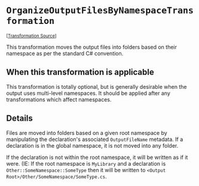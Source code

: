 `OrganizeOutputFilesByNamespaceTransformation`
===================================================================================================

<small>\[[Transformation Source](../../Biohazrd.CSharp/#Transformations/OrganizeOutputFilesByNamespaceTransformation.cs)\]</small>

This transformation moves the output files into folders based on their namespace as per the standard C# convention.

## When this transformation is applicable

This transformation is totally optional, but is generally desirable when the output uses multi-level namespaces. It should be applied after any transformations which affect namespaces.

## Details

Files are moved into folders based on a given root namespace by manipulating the declaration's associated `OutputFileName` metadata. If a declaration is in the global namespace, it is not moved into any folder.

If the declaration is not within the root namespace, it will be written as if it were. (IE: If the root namespace is `MyLibrary` and a declaration is `Other::SomeNamespace::SomeType` then it will be written to `<Output Root>/Other/SomeNamespace/SomeType.cs`.
